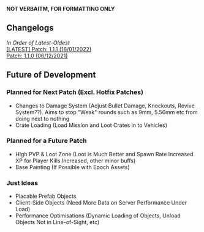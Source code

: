__NOT VERBAITM, FOR FORMATTING ONLY__
##  Changelogs  
*In Order of Latest-Oldest*  
[[LATEST] Patch: 1.1.1 (16/01/2022)](../main/Changelogs/patch-1.1.1.md)  
[Patch: 1.1.0 (06/12/2021)](../main/Changelogs/patch-1.1.0.md)


## Future of Development
### Planned for Next Patch (Excl. Hotfix Patches)
* Changes to Damage System (Adjust Bullet Damage, Knockouts, Revive System??). Aims to stop "Weak" rounds such as 9mm, 5.56mm etc from doing next to nothing
* Crate Loading (Load Mission and Loot Crates in to Vehicles)

### Planned for a Future Patch
* High PVP & Loot Zone (Loot is Much Better and Spawn Rate Increased. XP for Player Kills Increased, other minor buffs)
* Base Painting (If Possible with Epoch Assets)

### Just Ideas
* Placable Prefab Objects
* Client-Side Objects (Need More Data on Server Performance Under Load)
* Performance Optimisations (Dynamic Loading of Objects, Unload Objects Not in Line-of-Sight, etc)
